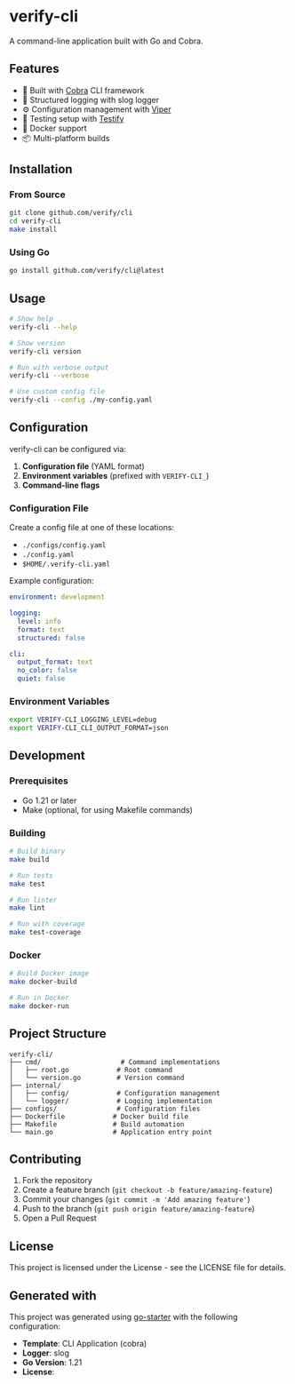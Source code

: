 # verify-cli

A command-line application built with Go and Cobra.

## Features

- 🚀 Built with [Cobra](https://cobra.dev/) CLI framework
- 📝 Structured logging with slog logger
- ⚙️ Configuration management with [Viper](https://github.com/spf13/viper)
- 🧪 Testing setup with [Testify](https://github.com/stretchr/testify)
- 🐳 Docker support
- 📦 Multi-platform builds

## Installation

### From Source

```bash
git clone github.com/verify/cli
cd verify-cli
make install
```

### Using Go

```bash
go install github.com/verify/cli@latest
```

## Usage

```bash
# Show help
verify-cli --help

# Show version
verify-cli version

# Run with verbose output
verify-cli --verbose

# Use custom config file
verify-cli --config ./my-config.yaml
```

## Configuration

verify-cli can be configured via:

1. **Configuration file** (YAML format)
2. **Environment variables** (prefixed with `VERIFY-CLI_`)
3. **Command-line flags**

### Configuration File

Create a config file at one of these locations:
- `./configs/config.yaml`
- `./config.yaml`
- `$HOME/.verify-cli.yaml`

Example configuration:

```yaml
environment: development

logging:
  level: info
  format: text
  structured: false

cli:
  output_format: text
  no_color: false
  quiet: false
```

### Environment Variables

```bash
export VERIFY-CLI_LOGGING_LEVEL=debug
export VERIFY-CLI_CLI_OUTPUT_FORMAT=json
```

## Development

### Prerequisites

- Go 1.21 or later
- Make (optional, for using Makefile commands)

### Building

```bash
# Build binary
make build

# Run tests
make test

# Run linter
make lint

# Run with coverage
make test-coverage
```

### Docker

```bash
# Build Docker image
make docker-build

# Run in Docker
make docker-run
```

## Project Structure

```
verify-cli/
├── cmd/                    # Command implementations
│   ├── root.go            # Root command
│   └── version.go         # Version command
├── internal/
│   ├── config/            # Configuration management
│   └── logger/            # Logging implementation
├── configs/               # Configuration files
├── Dockerfile            # Docker build file
├── Makefile              # Build automation
└── main.go               # Application entry point
```

## Contributing

1. Fork the repository
2. Create a feature branch (`git checkout -b feature/amazing-feature`)
3. Commit your changes (`git commit -m 'Add amazing feature'`)
4. Push to the branch (`git push origin feature/amazing-feature`)
5. Open a Pull Request

## License

This project is licensed under the  License - see the LICENSE file for details.

## Generated with

This project was generated using [go-starter](https://github.com/francknouama/go-starter) with the following configuration:

- **Template**: CLI Application (cobra)
- **Logger**: slog
- **Go Version**: 1.21
- **License**: 